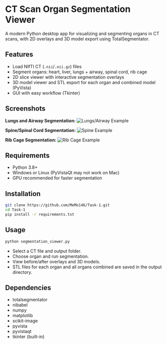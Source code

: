 # CT Scan Organ Segmentation Viewer

A modern Python desktop app for visualizing and segmenting organs in CT scans, with 2D overlays and 3D model export using TotalSegmentator.

## Features

- Load NIfTI CT (`.nii`/`.nii.gz`) files
- Segment organs: heart, liver, lungs + airway, spinal cord, rib cage
- 2D slice viewer with interactive segmentation overlays
- 3D model viewer and STL export for each organ and combined model (PyVista)
- GUI with easy workflow (Tkinter)

## Screenshots

**Lungs and Airway Segmentation:**
![Lungs/Airway Example](assets/images/image1.png)

**Spine/Spinal Cord Segmentation:**
![Spine Example](assets/images/image2.png)

**Rib Cage Segmentation:**
![Rib Cage Example](assets/images/image3.png)

## Requirements

- Python 3.8+
- Windows or Linux (PyVistaQt may not work on Mac)
- GPU recommended for faster segmentation

## Installation

```bash
git clone https://github.com/MeMo146/Task-1.git
cd Task-1
pip install -r requirements.txt
```

## Usage

```bash
python segmentation_viewer.py
```

- Select a CT file and output folder.
- Choose organ and run segmentation.
- View before/after overlays and 3D models.
- STL files for each organ and all organs combined are saved in the output directory.

## Dependencies

- totalsegmentator
- nibabel
- numpy
- matplotlib
- scikit-image
- pyvista
- pyvistaqt
- tkinter (built-in)
